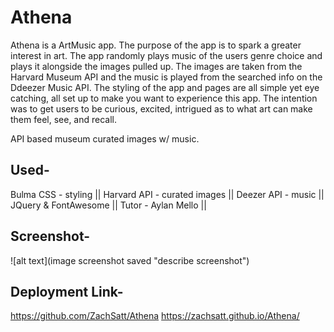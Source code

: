 # Athena
Athena is a ArtMusic app. The purpose of the app is to spark a greater interest in art. The app randomly plays music of the users genre choice and plays it alongside the images pulled up. The images are taken from the Harvard Museum API and the music is played from the searched info on the Ddeezer Music API. The styling of the app and pages are all simple yet eye catching, all set up to make you want to experience this app. The intention was to get users to be curious, excited, intrigued as to what art can make them feel, see, and recall.

API based museum curated images w/ music.

## Used-

Bulma CSS - styling || 
Harvard API - curated images || 
Deezer API - music || 
JQuery & FontAwesome || 
Tutor - Aylan Mello || 

## Screenshot- 
![alt text](image screenshot saved "describe screenshot")

## Deployment Link-
https://github.com/ZachSatt/Athena
https://zachsatt.github.io/Athena/
